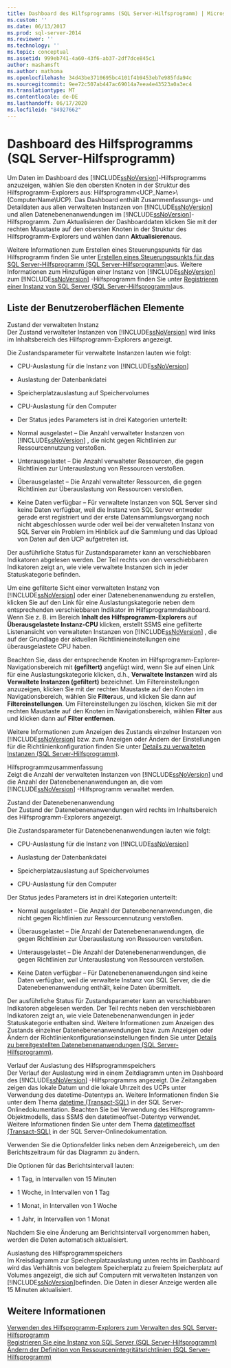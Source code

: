```yaml
---
title: Dashboard des Hilfsprogramms (SQL Server-Hilfsprogramm) | Microsoft-Dokumentation
ms.custom: ''
ms.date: 06/13/2017
ms.prod: sql-server-2014
ms.reviewer: ''
ms.technology: ''
ms.topic: conceptual
ms.assetid: 999eb741-4a60-43f6-ab37-2df7dce845c1
author: mashamsft
ms.author: mathoma
ms.openlocfilehash: 34d43be3710695bc4101f4b9453eb7e985fda94c
ms.sourcegitcommit: 9ee72c507ab447ac69014a7eea4e43523a0a3ec4
ms.translationtype: MT
ms.contentlocale: de-DE
ms.lasthandoff: 06/17/2020
ms.locfileid: "84927662"
---
```

# <a name="utility-dashboard-sql-server-utility"></a>Dashboard des Hilfsprogramms (SQL Server-Hilfsprogramm)
  Um Daten im Dashboard des [!INCLUDE[ssNoVersion](../includes/ssnoversion-md.md)]-Hilfsprogramms anzuzeigen, wählen Sie den obersten Knoten in der Struktur des Hilfsprogramm-Explorers aus: Hilfsprogramm<UCP_Name>\\(ComputerName\UCP). Das Dashboard enthält Zusammenfassungs- und Detaildaten aus allen verwalteten Instanzen von [!INCLUDE[ssNoVersion](../includes/ssnoversion-md.md)] und allen Datenebenenanwendungen im [!INCLUDE[ssNoVersion](../includes/ssnoversion-md.md)]-Hilfsprogramm. Zum Aktualisieren der Dashboarddaten klicken Sie mit der rechten Maustaste auf den obersten Knoten in der Struktur des Hilfsprogramm-Explorers und wählen dann **Aktualisieren**aus.  
  
 Weitere Informationen zum Erstellen eines Steuerungspunkts für das Hilfsprogramm finden Sie unter [Erstellen eines Steuerungspunkts für das SQL Server-Hilfsprogramm &#40;SQL Server-Hilfsprogramm&#41;](../relational-databases/manage/create-a-sql-server-utility-control-point-sql-server-utility.md)aus. Weitere Informationen zum Hinzufügen einer Instanz von [!INCLUDE[ssNoVersion](../includes/ssnoversion-md.md)] zum [!INCLUDE[ssNoVersion](../includes/ssnoversion-md.md)] -Hilfsprogramm finden Sie unter [Registrieren einer Instanz von SQL Server &#40;SQL Server-Hilfsprogramm&#41;](../relational-databases/manage/enroll-an-instance-of-sql-server-sql-server-utility.md)aus.  
  
## <a name="ui-element-list"></a>Liste der Benutzeroberflächen Elemente  
 Zustand der verwalteten Instanz  
 Der Zustand verwalteter Instanzen von [!INCLUDE[ssNoVersion](../includes/ssnoversion-md.md)] wird links im Inhaltsbereich des Hilfsprogramm-Explorers angezeigt.  
  
 Die Zustandsparameter für verwaltete Instanzen lauten wie folgt:  
  
-   CPU-Auslastung für die Instanz von [!INCLUDE[ssNoVersion](../includes/ssnoversion-md.md)]  
  
-   Auslastung der Datenbankdatei  
  
-   Speicherplatzauslastung auf Speichervolumes  
  
-   CPU-Auslastung für den Computer  
  
-   Der Status jedes Parameters ist in drei Kategorien unterteilt:  
  
-   Normal ausgelastet – Die Anzahl verwalteter Instanzen von [!INCLUDE[ssNoVersion](../includes/ssnoversion-md.md)] , die nicht gegen Richtlinien zur Ressourcennutzung verstoßen.  
  
-   Unterausgelastet – Die Anzahl verwalteter Ressourcen, die gegen Richtlinien zur Unterauslastung von Ressourcen verstoßen.  
  
-   Überausgelastet – Die Anzahl verwalteter Ressourcen, die gegen Richtlinien zur Überauslastung von Ressourcen verstoßen.  
  
-   Keine Daten verfügbar – Für verwaltete Instanzen von SQL Server sind keine Daten verfügbar, weil die Instanz von SQL Server entweder gerade erst registriert und der erste Datensammlungsvorgang noch nicht abgeschlossen wurde oder weil bei der verwalteten Instanz von SQL Server ein Problem im Hinblick auf die Sammlung und das Upload von Daten auf den UCP aufgetreten ist.  
  
 Der ausführliche Status für Zustandsparameter kann an verschiebbaren Indikatoren abgelesen werden. Der Teil rechts von den verschiebbaren Indikatoren zeigt an, wie viele verwaltete Instanzen sich in jeder Statuskategorie befinden.  
  
 Um eine gefilterte Sicht einer verwalteten Instanz von [!INCLUDE[ssNoVersion](../includes/ssnoversion-md.md)] oder einer Datenebenenanwendung zu erstellen, klicken Sie auf den Link für eine Auslastungskategorie neben dem entsprechenden verschiebbaren Indikator im Hilfsprogrammdashboard. Wenn Sie z. B. im Bereich **Inhalt des Hilfsprogramm-Explorers** auf **Überausgelastete Instanz-CPU** klicken, erstellt SSMS eine gefilterte Listenansicht von verwalteten Instanzen von [!INCLUDE[ssNoVersion](../includes/ssnoversion-md.md)] , die auf der Grundlage der aktuellen Richtlinieneinstellungen eine überausgelastete CPU haben.  
  
 Beachten Sie, dass der entsprechende Knoten im Hilfsprogramm-Explorer-Navigationsbereich mit **(gefiltert)** angefügt wird, wenn Sie auf einen Link für eine Auslastungskategorie klicken, d.h., **Verwaltete Instanzen** wird als **Verwaltete Instanzen (gefiltert)** bezeichnet. Um Filtereinstellungen anzuzeigen, klicken Sie mit der rechten Maustaste auf den Knoten im Navigationsbereich, wählen Sie **Filter**aus, und klicken Sie dann auf **Filtereinstellungen**. Um Filtereinstellungen zu löschen, klicken Sie mit der rechten Maustaste auf den Knoten im Navigationsbereich, wählen **Filter** aus und klicken dann auf **Filter entfernen**.  
  
 Weitere Informationen zum Anzeigen des Zustands einzelner Instanzen von [!INCLUDE[ssNoVersion](../includes/ssnoversion-md.md)] bzw. zum Anzeigen oder Ändern der Einstellungen für die Richtlinienkonfiguration finden Sie unter [Details zu verwalteten Instanzen &#40;SQL Server-Hilfsprogramm&#41;](../../2014/database-engine/managed-instance-details-sql-server-utility.md).  
  
 Hilfsprogrammzusammenfassung  
 Zeigt die Anzahl der verwalteten Instanzen von [!INCLUDE[ssNoVersion](../includes/ssnoversion-md.md)] und die Anzahl der Datenebenenanwendungen an, die vom [!INCLUDE[ssNoVersion](../includes/ssnoversion-md.md)] -Hilfsprogramm verwaltet werden.  
  
 Zustand der Datenebenenanwendung  
 Der Zustand der Datenebenenanwendungen wird rechts im Inhaltsbereich des Hilfsprogramm-Explorers angezeigt.  
  
 Die Zustandsparameter für Datenebenenanwendungen lauten wie folgt:  
  
-   CPU-Auslastung für die Instanz von [!INCLUDE[ssNoVersion](../includes/ssnoversion-md.md)]  
  
-   Auslastung der Datenbankdatei  
  
-   Speicherplatzauslastung auf Speichervolumes  
  
-   CPU-Auslastung für den Computer  
  
 Der Status jedes Parameters ist in drei Kategorien unterteilt:  
  
-   Normal ausgelastet – Die Anzahl der Datenebenenanwendungen, die nicht gegen Richtlinien zur Ressourcennutzung verstoßen.  
  
-   Überausgelastet – Die Anzahl der Datenebenenanwendungen, die gegen Richtlinien zur Überauslastung von Ressourcen verstoßen.  
  
-   Unterausgelastet – Die Anzahl der Datenebenenanwendungen, die gegen Richtlinien zur Unterauslastung von Ressourcen verstoßen.  
  
-   Keine Daten verfügbar – Für Datenebenenanwendungen sind keine Daten verfügbar, weil die verwaltete Instanz von SQL Server, die die Datenebenenanwendung enthält, keine Daten übermittelt.  
  
 Der ausführliche Status für Zustandsparameter kann an verschiebbaren Indikatoren abgelesen werden. Der Teil rechts neben den verschiebbaren Indikatoren zeigt an, wie viele Datenebenenanwendungen in jeder Statuskategorie enthalten sind. Weitere Informationen zum Anzeigen des Zustands einzelner Datenebenenanwendungen bzw. zum Anzeigen oder Ändern der Richtlinienkonfigurationseinstellungen finden Sie unter [Details zu bereitgestellten Datenebenenanwendungen &#40;SQL Server-Hilfsprogramm&#41;](../../2014/database-engine/deployed-data-tier-application-details-sql-server-utility.md).  
  
 Verlauf der Auslastung des Hilfsprogrammspeichers  
 Der Verlauf der Auslastung wird in einem Zeitdiagramm unten im Dashboard des [!INCLUDE[ssNoVersion](../includes/ssnoversion-md.md)] -Hilfsprogramms angezeigt. Die Zeitangaben zeigen das lokale Datum und die lokale Uhrzeit des UCPs unter Verwendung des datetime-Datentyps an. Weitere Informationen finden Sie unter dem Thema [datetime (Transact-SQL)](https://go.microsoft.com/fwlink/?LinkId=164071) in der SQL Server-Onlinedokumentation. Beachten Sie bei Verwendung des Hilfsprogramm-Objektmodells, dass SSMS den datetimeoffset-Datentyp verwendet. Weitere Informationen finden Sie unter dem Thema [datetimeoffset (Transact-SQL)](https://go.microsoft.com/fwlink/?LinkId=141713) in der SQL Server-Onlinedokumentation.  
  
 Verwenden Sie die Optionsfelder links neben dem Anzeigebereich, um den Berichtszeitraum für das Diagramm zu ändern.  
  
 Die Optionen für das Berichtsintervall lauten:  
  
-   1 Tag, in Intervallen von 15 Minuten  
  
-   1 Woche, in Intervallen von 1 Tag  
  
-   1 Monat, in Intervallen von 1 Woche  
  
-   1 Jahr, in Intervallen von 1 Monat  
  
 Nachdem Sie eine Änderung am Berichtsintervall vorgenommen haben, werden die Daten automatisch aktualisiert.  
  
 Auslastung des Hilfsprogrammspeichers  
 Im Kreisdiagramm zur Speicherplatzauslastung unten rechts im Dashboard wird das Verhältnis von belegtem Speicherplatz zu freiem Speicherplatz auf Volumes angezeigt, die sich auf Computern mit verwalteten Instanzen von [!INCLUDE[ssNoVersion](../includes/ssnoversion-md.md)]befinden. Die Daten in dieser Anzeige werden alle 15 Minuten aktualisiert.  
  
## <a name="see-also"></a>Weitere Informationen  
 [Verwenden des Hilfsprogramm-Explorers zum Verwalten des SQL Server-Hilfsprogramm](../relational-databases/manage/use-utility-explorer-to-manage-the-sql-server-utility.md)   
 [Registrieren Sie eine Instanz von SQL Server &#40;SQL Server-Hilfsprogramm&#41;](../relational-databases/manage/enroll-an-instance-of-sql-server-sql-server-utility.md)   
 [Ändern der Definition von Ressourcenintegritätsrichtlinien &#40;SQL Server-Hilfsprogramm&#41;](../relational-databases/manage/modify-a-resource-health-policy-definition-sql-server-utility.md)  
  
  
